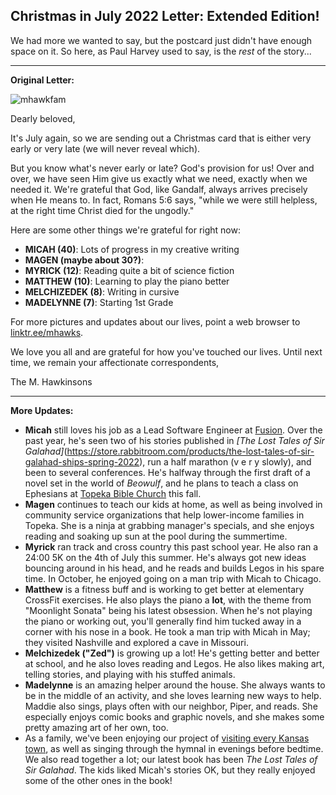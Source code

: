Christmas in July 2022 Letter: Extended Edition!
---

We had more we wanted to say, but the postcard just didn't have enough space on it. So here, as Paul Harvey used to say, is the *rest* of the story...

---

**Original Letter:**

![mhawkfam](https://user-images.githubusercontent.com/6474798/178114543-24f25d89-a09a-440f-85d1-86b53f5789ce.jpg)

Dearly beloved,

It's July again, so we are sending out a Christmas card that is either very early or very late (we will never reveal which). 

But you know what's never early or late? God's provision for us! Over and over, we have seen Him give us exactly what we need, exactly when we needed it. We're grateful that God, like Gandalf, always arrives precisely when He means to. In fact, Romans 5:6 says, "while we were still helpless, at the right time Christ died for the ungodly."

Here are some other things we're grateful for right now:
* **MICAH (40)**: Lots of progress in my creative writing
* **MAGEN (maybe about 30?)**: 
* **MYRICK (12)**: Reading quite a bit of science fiction
* **MATTHEW (10)**: Learning to play the piano better
* **MELCHIZEDEK (8)**: Writing in cursive
* **MADELYNNE (7)**: Starting 1st Grade

For more pictures and updates about our lives, point a web browser to [linktr.ee/mhawks](linktr.ee/mhawks).

We love you all and are grateful for how you've touched our lives. Until next time, we remain your affectionate correspondents,

The M. Hawkinsons

---

**More Updates:**

* **Micah** still loves his job as a Lead Software Engineer at [Fusion](https://fusionehr.com/). Over the past year, he's seen two of his stories published in _[The Lost Tales of Sir Galahad]_(https://store.rabbitroom.com/products/the-lost-tales-of-sir-galahad-ships-spring-2022), run a half marathon (v e r y slowly), and been to several conferences. He's halfway through the first draft of a novel set in the world of _Beowulf_, and he plans to teach a class on Ephesians at [Topeka Bible Church](discovertbc.com) this fall.
* **Magen** continues to teach our kids at home, as well as being involved in community service organizations that help lower-income families in Topeka. She is a ninja at grabbing manager's specials, and she enjoys reading and soaking up sun at the pool during the summertime.
* **Myrick** ran track and cross country this past school year. He also ran a 24:00 5K on the 4th of July this summer. He's always got new ideas bouncing around in his head, and he reads and builds Legos in his spare time. In October, he enjoyed going on a man trip with Micah to Chicago.
* **Matthew** is a fitness buff and is working to get better at elementary CrossFit exercises. He also plays the piano a **lot**, with the theme from "Moonlight Sonata" being his latest obsession. When he's not playing the piano or working out, you'll generally find him tucked away in a corner with his nose in a book. He took a man trip with Micah in May; they visited Nashville and explored a cave in Missouri.
* **Melchizedek ("Zed")** is growing up a lot! He's getting better and better at school, and he also loves reading and Legos. He also likes making art, telling stories, and playing with his stuffed animals.
* **Madelynne** is an amazing helper around the house. She always wants to be in the middle of an activity, and she loves learning new ways to help. Maddie also sings, plays often with our neighbor, Piper, and reads. She especially enjoys comic books and graphic novels, and she makes some pretty amazing art of her own, too.
* As a family, we've been enjoying our project of [visiting every Kansas town](kstoddles.blogspot.com), as well as singing through the hymnal in evenings before bedtime. We also read together a lot; our latest book has been _The Lost Tales of Sir Galahad_. The kids liked Micah's stories OK, but they really enjoyed some of the other ones in the book!
